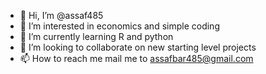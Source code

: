 - 👋 Hi, I’m @assaf485
- 👀 I’m interested in economics and simple coding
- 🌱 I’m currently learning R and python
- 💞️ I’m looking to collaborate on new starting level projects
- 📫 How to reach me mail me to assafbar485@gmail.com

<!---
assaf485/assaf485 is a ✨ special ✨ repository because its `README.md` (this file) appears on your GitHub profile.
You can click the Preview link to take a look at your changes.
--->
